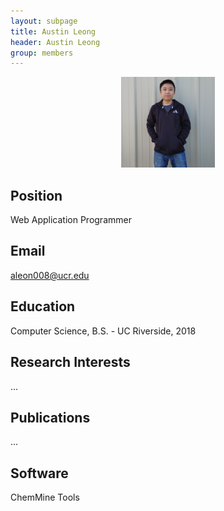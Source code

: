 ```yaml
---
layout: subpage
title: Austin Leong 
header: Austin Leong
group: members 
---
```


<p align="center"><a href="https://girke.bioinformatics.ucr.edu/members/austin-leong/"><img src="/members/austin-leong.jpg" alt="image" style="width:150px;"/></a></p>

## Position

Web Application Programmer

## Email 

aleon008@ucr.edu 

## Education

Computer Science, B.S. - UC Riverside, 2018

## Research Interests

...

## Publications

...

## Software

ChemMine Tools
